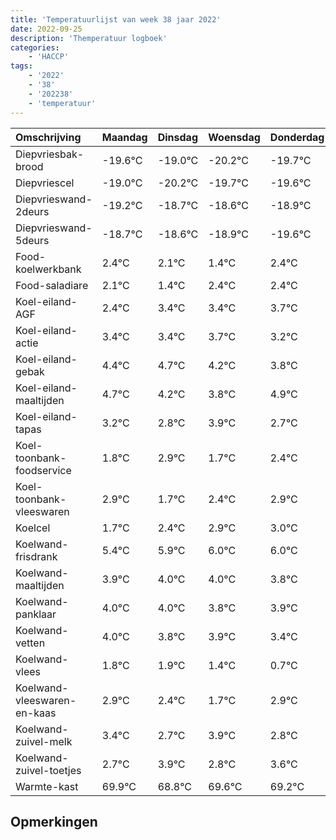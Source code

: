 ```yaml
---
title: 'Temperatuurlijst van week 38 jaar 2022'
date: 2022-09-25
description: 'Themperatuur logboek'
categories:
    - 'HACCP'
tags:
    - '2022'
    - '38'
    - '202238'
    - 'temperatuur'
---
```

|Omschrijving|Maandag|Dinsdag|Woensdag|Donderdag|Vrijdag|Zaterdag|Zondag|
|:---|:---|:---|:---|:---|:---|:---|:---|
|Diepvriesbak-brood|-19.6°C|-19.0°C|-20.2°C|-19.7°C|-19.6°C|-19.9°C|-20.6°C|
|Diepvriescel|-19.0°C|-20.2°C|-19.7°C|-19.6°C|-19.9°C|-20.6°C|-19.6°C|
|Diepvrieswand-2deurs|-19.2°C|-18.7°C|-18.6°C|-18.9°C|-19.6°C|-18.6°C|-18.6°C|
|Diepvrieswand-5deurs|-18.7°C|-18.6°C|-18.9°C|-19.6°C|-18.6°C|-18.6°C|-18.3°C|
|Food-koelwerkbank|2.4°C|2.1°C|1.4°C|2.4°C|2.4°C|2.7°C|2.2°C|
|Food-saladiare|2.1°C|1.4°C|2.4°C|2.4°C|2.7°C|2.2°C|1.8°C|
|Koel-eiland-AGF|2.4°C|3.4°C|3.4°C|3.7°C|3.2°C|2.8°C|3.9°C|
|Koel-eiland-actie|3.4°C|3.4°C|3.7°C|3.2°C|2.8°C|3.9°C|2.7°C|
|Koel-eiland-gebak|4.4°C|4.7°C|4.2°C|3.8°C|4.9°C|3.7°C|4.4°C|
|Koel-eiland-maaltijden|4.7°C|4.2°C|3.8°C|4.9°C|3.7°C|4.4°C|4.9°C|
|Koel-eiland-tapas|3.2°C|2.8°C|3.9°C|2.7°C|3.4°C|3.9°C|4.0°C|
|Koel-toonbank-foodservice|1.8°C|2.9°C|1.7°C|2.4°C|2.9°C|3.0°C|3.0°C|
|Koel-toonbank-vleeswaren|2.9°C|1.7°C|2.4°C|2.9°C|3.0°C|3.0°C|2.8°C|
|Koelcel|1.7°C|2.4°C|2.9°C|3.0°C|3.0°C|2.8°C|2.9°C|
|Koelwand-frisdrank|5.4°C|5.9°C|6.0°C|6.0°C|5.8°C|5.9°C|5.4°C|
|Koelwand-maaltijden|3.9°C|4.0°C|4.0°C|3.8°C|3.9°C|3.4°C|2.7°C|
|Koelwand-panklaar|4.0°C|4.0°C|3.8°C|3.9°C|3.4°C|2.7°C|3.9°C|
|Koelwand-vetten|4.0°C|3.8°C|3.9°C|3.4°C|2.7°C|3.9°C|2.8°C|
|Koelwand-vlees|1.8°C|1.9°C|1.4°C|0.7°C|1.9°C|0.8°C|1.6°C|
|Koelwand-vleeswaren-en-kaas|2.9°C|2.4°C|1.7°C|2.9°C|1.8°C|2.6°C|2.2°C|
|Koelwand-zuivel-melk|3.4°C|2.7°C|3.9°C|2.8°C|3.6°C|3.2°C|3.7°C|
|Koelwand-zuivel-toetjes|2.7°C|3.9°C|2.8°C|3.6°C|3.2°C|3.7°C|4.0°C|
|Warmte-kast|69.9°C|68.8°C|69.6°C|69.2°C|69.7°C|70.0°C|69.4°C|

## Opmerkingen


